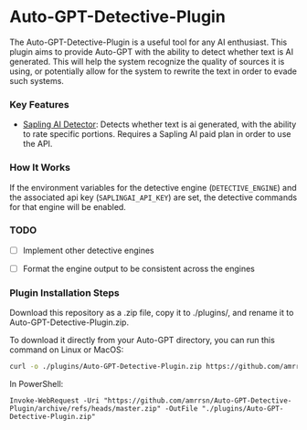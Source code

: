 # Auto-GPT-Detective-Plugin
The Auto-GPT-Detective-Plugin is a useful tool for any AI enthusiast. 
This plugin aims to provide Auto-GPT with the ability to detect whether text is AI generated.
This will help the system recognize the quality of sources it is using, or potentially allow for the system to rewrite the text in order to evade such systems.

### Key Features
- [Sapling AI Detector](https://sapling.ai/ai-content-detector): Detects whether text is ai generated, with the ability to rate specific portions. Requires a Sapling AI paid plan in order to use the API.

### How It Works
If the environment variables for the detective engine (`DETECTIVE_ENGINE`) and the associated api key (`SAPLINGAI_API_KEY`) are set, the detective commands for that engine will be enabled.

### TODO
- [ ] Implement other detective engines
- [ ] Format the engine output to be consistent across the engines


### Plugin Installation Steps
Download this repository as a .zip file, copy it to ./plugins/, and rename it to Auto-GPT-Detective-Plugin.zip.

To download it directly from your Auto-GPT directory, you can run this command on Linux or MacOS:
```sh
curl -o ./plugins/Auto-GPT-Detective-Plugin.zip https://github.com/amrrsn/Auto-GPT-Detective-Plugin/archive/refs/heads/master.zip 
```

In PowerShell:
```pwsh
Invoke-WebRequest -Uri "https://github.com/amrrsn/Auto-GPT-Detective-Plugin/archive/refs/heads/master.zip" -OutFile "./plugins/Auto-GPT-Detective-Plugin.zip"
```

